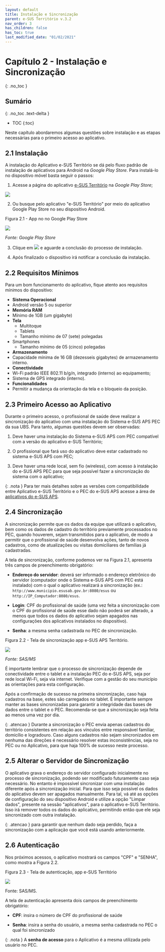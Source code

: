 ```yaml
---
layout: default
title: Instalação e Sincronização
parent: e-SUS Território v.3.2
nav_order: 3
has_children: false
has_toc: true
last_modified_date: "01/02/2021"
---
```



# Capítulo 2 - Instalação e Sincronização
{: .no_toc }

## Sumário
{: .no_toc .text-delta }

- TOC
{:toc}

Neste capítulo abordaremos algumas questões sobre instalação e as etapas necessárias para o primeiro acesso ao aplicativo.

## 2.1 Instalação

A instalação do Aplicativo e-SUS Território se dá pelo fluxo padrão de instalação de aplicativos para Android na *Google Play Store*. Para instalá-lo no dispositivo móvel basta seguir o passos:

1.  Acesse a página do aplicativo [e-SUS Território](https://play.google.com/store/apps/details?id=br.gov.saude.acs) na *Google Play Store*;

![](media/image6.png)

2.  Ou busque pelo aplicativo "e-SUS Território" por meio do aplicativo Google Play Store no seu dispositivo Android.    

Figura 2.1 - App no no Google Play Store

[![](media/image7.png)](https://play.google.com/store/apps/details?id=br.gov.saude.acs)

*Fonte: Google Play Store*

3.  Clique em ![](media/image8.png) e aguarde a conclusão do processo de instalação.

4.  Após finalizado o dispositivo irá notificar a conclusão da instalação.

## 2.2 Requisitos Mínimos

Para um bom funcionamento do aplicativo, fique atento aos requisitos mínimos do dispositivo:

- **Sistema Operacional**
 - Android versão 5 ou superior
- **Memória RAM**
 - Mínimo de 1GB (um gigabyte)
- **Tela**
  - Multitoque
  - Tablets
   - Tamanho mínimo de 07 (sete) polegadas
 - Smartphones
    - Tamanho mínimo de 05 (cinco) polegadas
- **Armazenamento**
 - Capacidade mínima de 16 GB (dezesseis gigabytes) de armazenamento interno.
- **Conectividade**
 - Wi-Fi padrão IEEE 802.11 b/g/n, integrado (interno) ao equipamento;
 - Sistema de GPS integrado (interno).
- **Funcionalidades**
 - Permitir a mudança da orientação da tela e o bloqueio da posição.


## 2.3 Primeiro Acesso ao Aplicativo

Durante o primeiro acesso, o profissional de saúde deve realizar a sincronização do aplicativo com uma instalação do Sistema e-SUS APS PEC da sua UBS. Para tanto, algumas questões devem ser observadas:

1)  Deve haver uma instalação do Sistema e-SUS APS com PEC compatível com a versão do aplicativo e-SUS Território;

2)  O profissional que fará uso do aplicativo deve estar cadastrado no sistema e-SUS APS com PEC;

3)  Deve haver uma rede local, sem fio (wireless), com acesso à instalação do e-SUS APS PEC para que seja possível fazer a sincronização do sistema com o aplicativo;

{: .nota }
Para ter mais detalhes sobre as versões com compatibilidade entre Aplicativo e-SUS Território e o PEC do e-SUS APS acesse a área de [aplicativos do e-SUS APS](http://aps.saude.gov.br/ape/esus/download).

## 2.4 Sincronização

A sincronização permite que os dados da equipe que utilizará o aplicativo, bem como os dados de cadastro do território previamente processados no PEC, quando houverem, sejam transmitidos para o aplicativo, de modo a permitir que o profissional de saúde desenvolva ações, tanto de novos cadastros, como de atualizações ou visitas domiciliares de famílias já cadastradas.

A tela de sincronização, conforme podemos ver na Figura 2.1, apresenta três campos de preenchimento obrigatório:

-   **Endereço do servidor**: deverá ser informado o endereço eletrônico do servidor (computador onde o Sistema e-SUS APS com PEC está instalado) com o qual o aplicativo realizará a sincronização (ex.: `http://www.municipio.esusab.gov.br:8080/esus` ou `http://IP_Computador:8080/esus`.

-   **Login**: CPF do profissional de saúde (uma vez feita a sincronização com o CPF do profissional de saúde esse dado não poderá ser alterado, a menos que todos os dados do aplicativo sejam apagados nas configurações dos aplicativos instalados no dispositivo).

-   **Senha**: a mesma senha cadastrada no PEC de sincronização.

Figura 2.2 - Tela de sincronização app e-SUS APS Território.

![](media/image10.png)

*Fonte: SAS/MS*

É importante lembrar que o processo de sincronização depende de conectividade entre o tablet e a instalação PEC do e-SUS APS, seja por rede local Wi-Fi, seja via internet. Verifique com a gestão do seu município as orientações para esta configuração.  

Após a confirmação de sucesso na primeira sincronização, caso haja cadastros na base, estes são carregados no tablet. É importante sempre manter as bases sincronizadas para garantir a integridade das bases de dados entre o tablet e o PEC. Recomenda-se que a sincronização seja feita ao menos uma vez por dia.

{: .atencao }
Durante a sincronização o PEC envia apenas cadastros do território consistentes em relação aos vínculos entre responsável familiar, domicílio e logradouro. Caso alguns cadastros não sejam sincronizados em nenhuma das direções é necessário resolver estas inconsistências, seja no PEC ou no Aplicativo, para que haja 100% de sucesso neste processo.

## 2.5 Alterar o Servidor de Sincronização

O aplicativo grava o endereço do servidor configurado inicialmente no processo de sincronização, podendo ser modificado futuramente caso seja necessário. No entanto é impossível sincronizar com uma instalação diferente após a sincronização inicial. Para que isso seja possível os dados do aplicativo devem ser apagados manualmente. Para tal, vá até as opções de configuração do seu dispositivo Android e utilize a opção "Limpar dados", presente na sessão "aplicativos", para o aplicativo e-SUS Território. Isso irá remover todos os dados do aplicativo, permitindo então que ele seja sincronizado com outra instalação.

{: .atencao }
para garantir que nenhum dado seja perdido, faça a sincronização com a aplicação que você está usando anteriormente.

## 2.6 Autenticação

Nos próximos acessos, o aplicativo mostrará os campos "CPF" e "SENHA", como mostra a Figura 2.2.

Figura 2.3 - Tela de autenticação, app e-SUS Território

![](media/image12.jpg)

Fonte: SAS/MS.

A tela de autenticação apresenta dois campos de preenchimento obrigatório:

-   **CPF**: insira o número de CPF do profissional de saúde

-   **Senha**: insira a senha do usuário, a mesma senha cadastrada no PEC o qual foi sincronizado

{: .nota }
A **senha de acesso** para o Aplicativo é a mesma utilizada pelo usuário no PEC.
